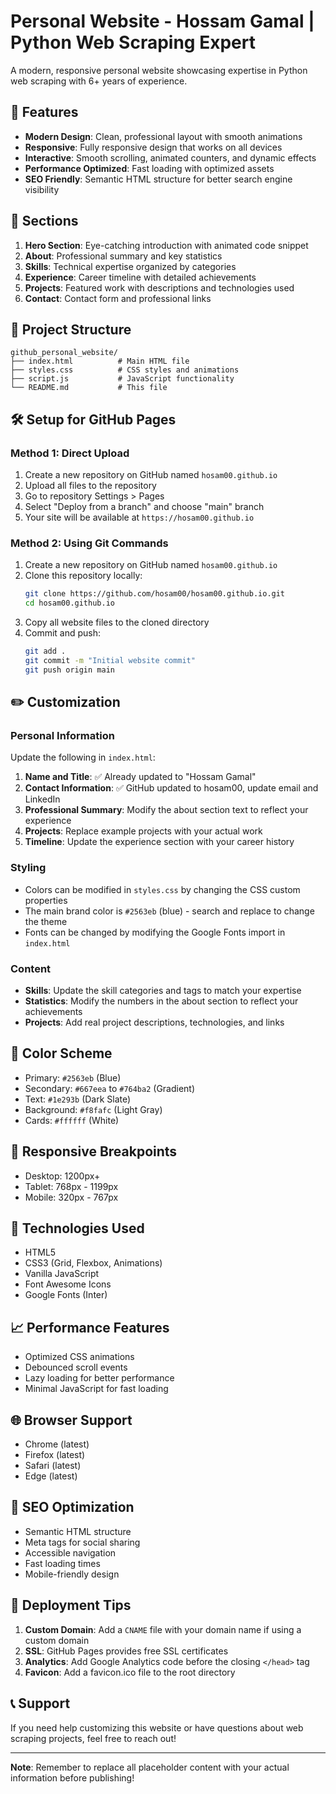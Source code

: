 # Personal Website - Hossam Gamal | Python Web Scraping Expert

A modern, responsive personal website showcasing expertise in Python web scraping with 6+ years of experience.

## 🌟 Features

- **Modern Design**: Clean, professional layout with smooth animations
- **Responsive**: Fully responsive design that works on all devices
- **Interactive**: Smooth scrolling, animated counters, and dynamic effects
- **Performance Optimized**: Fast loading with optimized assets
- **SEO Friendly**: Semantic HTML structure for better search engine visibility

## 🚀 Sections

1. **Hero Section**: Eye-catching introduction with animated code snippet
2. **About**: Professional summary and key statistics
3. **Skills**: Technical expertise organized by categories
4. **Experience**: Career timeline with detailed achievements
5. **Projects**: Featured work with descriptions and technologies used
6. **Contact**: Contact form and professional links

## 📁 Project Structure

```
github_personal_website/
├── index.html          # Main HTML file
├── styles.css          # CSS styles and animations
├── script.js           # JavaScript functionality
└── README.md           # This file
```

## 🛠️ Setup for GitHub Pages

### Method 1: Direct Upload
1. Create a new repository on GitHub named `hosam00.github.io`
2. Upload all files to the repository
3. Go to repository Settings > Pages
4. Select "Deploy from a branch" and choose "main" branch
5. Your site will be available at `https://hosam00.github.io`

### Method 2: Using Git Commands
1. Create a new repository on GitHub named `hosam00.github.io`
2. Clone this repository locally:
   ```bash
   git clone https://github.com/hosam00/hosam00.github.io.git
   cd hosam00.github.io
   ```
3. Copy all website files to the cloned directory
4. Commit and push:
   ```bash
   git add .
   git commit -m "Initial website commit"
   git push origin main
   ```

## ✏️ Customization

### Personal Information
Update the following in `index.html`:

1. **Name and Title**: ✅ Already updated to "Hossam Gamal"
2. **Contact Information**: ✅ GitHub updated to hosam00, update email and LinkedIn
3. **Professional Summary**: Modify the about section text to reflect your experience
4. **Projects**: Replace example projects with your actual work
5. **Timeline**: Update the experience section with your career history

### Styling
- Colors can be modified in `styles.css` by changing the CSS custom properties
- The main brand color is `#2563eb` (blue) - search and replace to change the theme
- Fonts can be changed by modifying the Google Fonts import in `index.html`

### Content
- **Skills**: Update the skill categories and tags to match your expertise
- **Statistics**: Modify the numbers in the about section to reflect your achievements
- **Projects**: Add real project descriptions, technologies, and links

## 🎨 Color Scheme

- Primary: `#2563eb` (Blue)
- Secondary: `#667eea` to `#764ba2` (Gradient)
- Text: `#1e293b` (Dark Slate)
- Background: `#f8fafc` (Light Gray)
- Cards: `#ffffff` (White)

## 📱 Responsive Breakpoints

- Desktop: 1200px+
- Tablet: 768px - 1199px
- Mobile: 320px - 767px

## 🔧 Technologies Used

- HTML5
- CSS3 (Grid, Flexbox, Animations)
- Vanilla JavaScript
- Font Awesome Icons
- Google Fonts (Inter)

## 📈 Performance Features

- Optimized CSS animations
- Debounced scroll events
- Lazy loading for better performance
- Minimal JavaScript for fast loading

## 🌐 Browser Support

- Chrome (latest)
- Firefox (latest)
- Safari (latest)
- Edge (latest)

## 📝 SEO Optimization

- Semantic HTML structure
- Meta tags for social sharing
- Accessible navigation
- Fast loading times
- Mobile-friendly design

## 🚀 Deployment Tips

1. **Custom Domain**: Add a `CNAME` file with your domain name if using a custom domain
2. **SSL**: GitHub Pages provides free SSL certificates
3. **Analytics**: Add Google Analytics code before the closing `</head>` tag
4. **Favicon**: Add a favicon.ico file to the root directory

## 📞 Support

If you need help customizing this website or have questions about web scraping projects, feel free to reach out!

---

**Note**: Remember to replace all placeholder content with your actual information before publishing!
